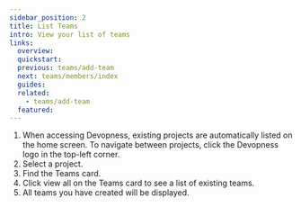 ```yaml
---
sidebar_position: 2
title: List Teams
intro: View your list of teams
links:
  overview:
  quickstart:
  previous: teams/add-team
  next: teams/members/index
  guides:
  related:
    - teams/add-team
  featured:
---
```


1. When accessing Devopness, existing projects are automatically listed on the home screen. To navigate between projects, click the Devopness logo in the top-left corner.
2. Select a project.
3. Find the Teams card.
4. Click view all on the Teams card to see a list of existing teams.
5. All teams you have created will be displayed.
